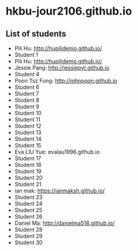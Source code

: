 # hkbu-jour2106.github.io

## List of students

* Pili Hu: http://hupilidemo.github.io/
* Student 1
* Pili Hu: http://hupilidemo.github.io/
* Jessie Pang: http://jessiepyt.github.io
* Student 4
* Poon Tsz Fung: http://johnpoon.github.io
* Student 6
* Student 7
* Student 8
* Student 9
* Student 10
* Student 11
* Student 12
* Student 13
* Student 14
* Student 15
* Eva LIU Yue: evalau1996.github.io  
* Student 17
* Student 18
* Student 19
* Student 20
* Student 21
* ian mak: https://ianmaksh.github.io/
* Student 23
* Student 24
* Student 25
* Student 26
* Daniel Ma: http://danielma518.github.io/
* Student 28
* Student 29
* Student 30
